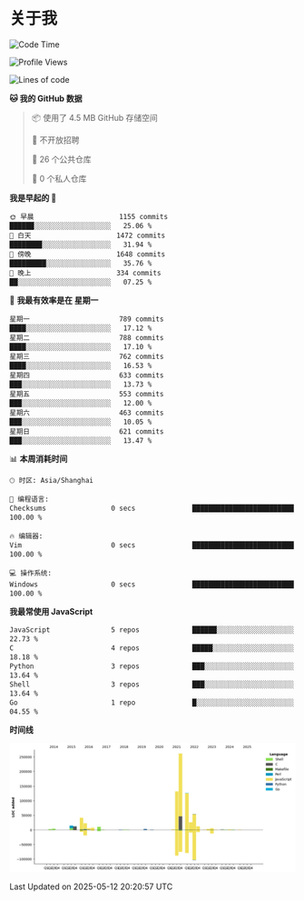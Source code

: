 # 关于我

<!--START_SECTION:waka-->
![Code Time](http://img.shields.io/badge/Code%20Time-933%20hrs%205%20mins-blue)

![Profile Views](http://img.shields.io/badge/%E4%B8%AA%E4%BA%BA%E8%B5%84%E6%96%99%E8%A7%82%E7%9C%8B%E6%AC%A1%E6%95%B0-0-blue)

![Lines of code](https://img.shields.io/badge/%E4%BB%8E%E3%80%8CHello%20World%E3%80%8D%E8%B5%B7%E6%88%91%E5%B7%B2%E7%BB%8F%E5%86%99%E4%BA%86-746.7%20thousand%20%E8%A1%8C%E4%BB%A3%E7%A0%81-blue)

**🐱 我的 GitHub 数据** 

> 📦  使用了 4.5 MB GitHub 存储空间 
 > 
> 🚫 不开放招聘
 > 
> 📜 26 个公共仓库 
 > 
> 🔑 0 个私人仓库 
 > 
**我是早起的 🐤** 

```text
🌞 早晨                     1155 commits        ██████░░░░░░░░░░░░░░░░░░░   25.06 % 
🌆 白天                     1472 commits        ████████░░░░░░░░░░░░░░░░░   31.94 % 
🌃 傍晚                     1648 commits        █████████░░░░░░░░░░░░░░░░   35.76 % 
🌙 晚上                     334 commits         ██░░░░░░░░░░░░░░░░░░░░░░░   07.25 % 
```
📅 **我最有效率是在 星期一** 

```text
星期一                      789 commits         ████░░░░░░░░░░░░░░░░░░░░░   17.12 % 
星期二                      788 commits         ████░░░░░░░░░░░░░░░░░░░░░   17.10 % 
星期三                      762 commits         ████░░░░░░░░░░░░░░░░░░░░░   16.53 % 
星期四                      633 commits         ███░░░░░░░░░░░░░░░░░░░░░░   13.73 % 
星期五                      553 commits         ███░░░░░░░░░░░░░░░░░░░░░░   12.00 % 
星期六                      463 commits         ███░░░░░░░░░░░░░░░░░░░░░░   10.05 % 
星期日                      621 commits         ███░░░░░░░░░░░░░░░░░░░░░░   13.47 % 
```


📊 **本周消耗时间** 

```text
🕑︎ 时区: Asia/Shanghai

💬 编程语言: 
Checksums                0 secs              █████████████████████████   100.00 % 

🔥 编辑器: 
Vim                      0 secs              █████████████████████████   100.00 % 

💻 操作系统: 
Windows                  0 secs              █████████████████████████   100.00 % 
```

**我最常使用 JavaScript** 

```text
JavaScript               5 repos             ██████░░░░░░░░░░░░░░░░░░░   22.73 % 
C                        4 repos             █████░░░░░░░░░░░░░░░░░░░░   18.18 % 
Python                   3 repos             ███░░░░░░░░░░░░░░░░░░░░░░   13.64 % 
Shell                    3 repos             ███░░░░░░░░░░░░░░░░░░░░░░   13.64 % 
Go                       1 repo              █░░░░░░░░░░░░░░░░░░░░░░░░   04.55 % 
```



**时间线**

![Lines of Code chart](https://raw.githubusercontent.com/Arondight/Arondight/master/assets/bar_graph.png)


 Last Updated on 2025-05-12 20:20:57 UTC
<!--END_SECTION:waka-->
